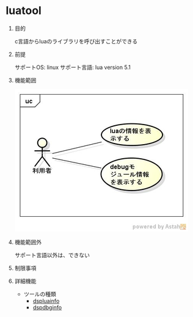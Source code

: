 luatool
=======
1. 目的

   c言語からluaのライブラリを呼び出すことができる

1. 前提

   サポートOS: linux 
   サポート言語: lua version 5.1

1. 機能範囲

   ![use case](images/ucLuaTool.jpg)

1. 機能範囲外

   サポート言語以外は、できない

1. 制限事項

1. 詳細機能

   * ツールの種類
     - [dspluainfo](dspluainfo,md)
     - [dspdbginfo](dspdbginfo.md)

